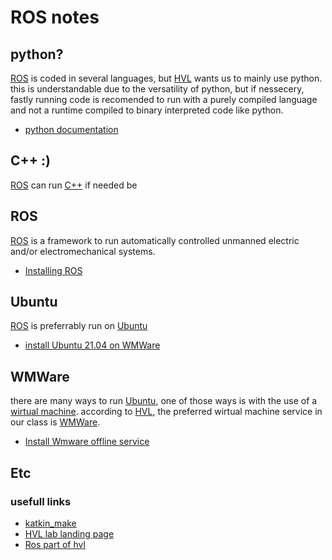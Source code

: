 # ROS notes

## python?

[ROS](http://wiki.ros.org/) is coded in several languages, but [HVL](https://www.hvl.no/) wants us to mainly use python.
this is understandable due to the versatility of python, but if nessecery, fastly running code
is recomended to run with a purely compiled language and not a runtime compiled to binary interpreted code like python.

- [python documentation](https://docs.python.org/)

## C++ :)

[ROS](http://wiki.ros.org/) can run [C++](http://wiki.ros.org/ROS/Tutorials/WritingPublisherSubscriber%28c%2B%2B%29) if needed be

## ROS

[ROS](http://wiki.ros.org/) is a framework to run automatically controlled unmanned electric and/or electromechanical systems.

- [Installing ROS](http://wiki.ros.org/ROS/Installation)

## Ubuntu

[ROS](http://wiki.ros.org/) is preferrably run on [Ubuntu](https://ubuntu.com/)

- [install Ubuntu 21.04 on WMWare](https://unixcop.com/how-to-install-ubuntu-21-04-on-vmware-workstation-pro/)

## WMWare

there are many ways to run [Ubuntu](https://ubuntu.com/), one of those ways is with the use of a [wirtual machine](https://en.wikipedia.org/wiki/Virtual_machine).
according to [HVL](https://www.hvl.no/), the preferred wirtual machine service in our class is [WMWare](https://www.vmware.com/).

- [Install Wmware offline service](https://www.vmware.com/no/products/workstation-player.html)

## Etc

### usefull links

- [katkin_make](http://wiki.ros.org/catkin/commands/catkin_make)
- [HVL lab landing page](https://robotics-lab-documentation.readthedocs.io/en/latest/index.html)
- [Ros part of hvl](https://robotics-lab-documentation.readthedocs.io/en/latest/texts/ros0.html)
